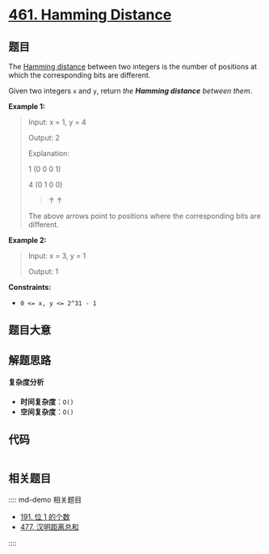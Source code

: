 # [461. Hamming Distance](https://leetcode.com/problems/hamming-distance/)

## 题目

The [Hamming distance](https://en.wikipedia.org/wiki/Hamming_distance) between
two integers is the number of positions at which the corresponding bits are
different.

Given two integers `x` and `y`, return _the **Hamming distance** between
them_.

**Example 1:**

> Input: x = 1, y = 4
>
> Output: 2
>
> Explanation:
>
> 1 (0 0 0 1)
>
> 4 (0 1 0 0)
>
> > ↑ ↑
>
> The above arrows point to positions where the corresponding bits are different.

**Example 2:**

> Input: x = 3, y = 1
>
> Output: 1

**Constraints:**

- `0 <= x, y <= 2^31 - 1`

## 题目大意

## 解题思路

#### 复杂度分析

- **时间复杂度**：`O()`
- **空间复杂度**：`O()`

## 代码

```javascript

```

## 相关题目

:::: md-demo 相关题目

- [191. 位 1 的个数](https://leetcode.com/problems/number-of-1-bits)
- [477. 汉明距离总和](https://leetcode.com/problems/total-hamming-distance)

::::
